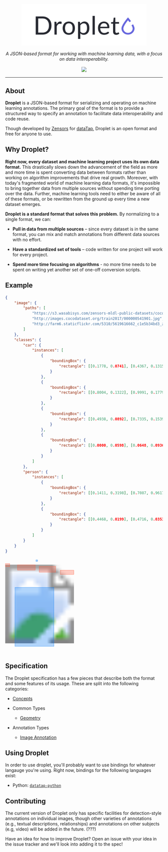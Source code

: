 <p align="center">
<img src="./assets/logo.png" width="400">
</p>

<p align="center" style="font-style: italic">
A JSON-based format for working with machine learning data, with a focus on data interoperability.

<br />
<br />

<a href="https://www.gnu.org/licenses/gpl-3.0">
	<img src="https://img.shields.io/badge/License-GPLv3-blue.svg" />
</a>
</p>

---

## About

**Droplet** is a JSON-based format for serializing and operating on machine learning annotations.  The primary goal of the format is to provide a structured way to specify an annotation to facilitate data interoperability and code reuse.

Though developed by [Zensors](https://zensors.com) for [dataTap](https://datatap.dev), Droplet is an open format and free for anyone to use.

## Why Droplet?

**Right now, every dataset and machine learning project uses its own data format.**  This drastically slows down the advancement of the field as more and more time is spent converting data between formats rather than working on algorithm improvements that drive real growth.  Moreover, with today's fragmented world of machine learning data formats, it's impossible to bring together data from multiple sources without spending time porting over the data.  Further, machine learning tools need to either be aware of all of these formats, or be rewritten from the ground up every time a new dataset emerges.

**Droplet is a standard format that solves this problem.**  By normalizing to a single format, we can:

- **Pull in data from multiple sources** – since every dataset is in the same format, you can mix and match annotations from different data sources with no effort.

- **Have a standardized set of tools** – code written for one project will work for every project.

- **Spend more time focusing on algorithms** - no more time needs to be spent on writing yet another set of one-off conversion scripts.

## Example

```json
{
	"image": {
		"paths": [
			"https://s3.wasabisys.com/zensors-mldl-public-datasets/coco-dataset/train2017/000000541901.jpg",
			"http://images.cocodataset.org/train2017/000000541901.jpg",
			"http://farm6.staticflickr.com/5310/5619616662_c1e5b34bd3_z.jpg"
		]
	},
	"classes": {
		"car": {
			"instances": [
				{
					"boundingBox": {
						"rectangle": [[0.1778, 0.0741], [0.4367, 0.1315]]
					}
				},
				{
					"boundingBox": {
						"rectangle": [[0.8004, 0.1322], [0.9991, 0.1779]]
					}
				},
				{
					"boundingBox": {
						"rectangle": [[0.4938, 0.0892], [0.7335, 0.1539]]
					}
				},
				{
					"boundingBox": {
						"rectangle": [[0.0000, 0.0598], [0.0648, 0.0936]]
					}
				}
			]
		},
		"person": {
			"instances": [
				{
					"boundingBox": {
						"rectangle": [[0.1411, 0.3198], [0.7087, 0.9617]]
					}
				},
				{
					"boundingBox": {
						"rectangle": [[0.4468, 0.0199], [0.4716, 0.0353]]
					}
				}
			]
		}
	}
}
```

<svg viewBox="0 0 1680 1001">
	<style>
		.bounding-box {
			stroke-width: 2px;
			stroke: rgba(var(--class-color), 1);
			fill: rgba(var(--class-color), 0.3);
		}
	</style>
	<image
		xlink:href="https://s3.wasabisys.com/zensors-mldl-public-datasets/coco-dataset/train2017/000000541901.jpg"
		x="0"
		y="0"
		width="732.75"
		height="977"
	/>
	<g style="--class-color:253,88,56;">
		<rect
			class="bounding-box"
			x="130.28295"
			y="72.3957"
			width="189.70897499999998"
			height="56.079800000000006"
		/>
		<rect
			class="bounding-box"
			x="586.4931"
			y="129.1594"
			width="145.59742499999993"
			height="44.6489"
		/>
		<rect
			class="bounding-box"
			x="361.83195"
			y="87.1484"
			width="175.640175"
			height="63.2119"
		/>
		<rect
			class="bounding-box"
			x="0"
			y="58.4246"
			width="47.4822"
			height="33.02260000000001"
		/>
	</g>
	<g style="--class-color:0,120,246;">
		<rect
			class="bounding-box"
			x="103.391025"
			y="312.4446"
			width="415.9089"
			height="627.1363000000001"
		/>
		<rect
			class="bounding-box"
			x="327.3927"
			y="19.4423"
			width="18.172200000000032"
			height="15.045799999999996"
		/>
	</g>
</svg>

## Specification

The Droplet specification has a few pieces that describe both the format and some features of its usage.  These are split into the following categories:

- [Concepts](./concepts.md)

- Common Types
	- [Geometry](./common/geometry.md)

- Annotation Types
	- [Image Annotation](./annotations/image-annotation.md)

## Using Droplet

In order to use droplet, you'll probably want to use bindings for whatever langauge you're using.  Right now, bindings for the following languages exist:

- Python: [`datatap-python`](https://github.com/zensors/datatap-python)

## Contributing

The current version of Droplet only has specific facilities for detection-style annotations on individual images, though other varieties of annotations (e.g., textual descriptions, relationships) and annotations on other subjects (e.g, video) will be added in the future. (???)

Have an idea for how to improve Droplet?  Open an issue with your idea in the issue tracker and we'll look into adding it to the spec!

